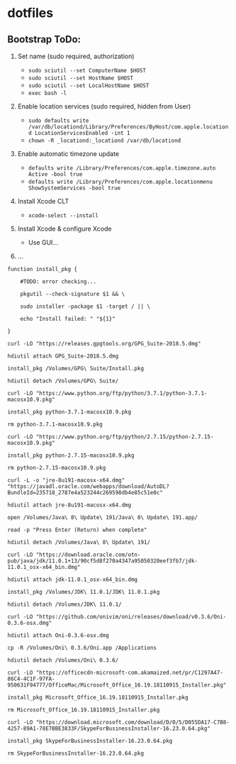 # dotfiles
## Bootstrap ToDo:
1. Set name (sudo required, authorization)
    - `sudo sciutil --set ComputerName $HOST`
    - `sudo sciutil --set HostName $HOST`
    - `sudo sciutil --set LocalHostName $HOST`
    - `exec bash -l`
1. Enable location services (sudo required, hidden from User)
    - `sudo defaults write /var/db/locationd/Library/Preferences/ByHost/com.apple.locationd LocationServicesEnabled -int 1`
    - `chown -R _locationd:_locationd /var/db/locationd`
1. Enable automatic timezone update
    - `defaults write /Library/Preferences/com.apple.timezone.auto Active -bool true`
    - `defaults write /Library/Preferences/com.apple.locationmenu ShowSystemServices -bool true`
    
1. Install Xcode CLT
    - `xcode-select --install`
1. Install Xcode & configure Xcode
    - Use GUI...
1. ...

`function install_pkg {`

`    #TODO: error checking...`

`    pkgutil --check-signature $1 && \`

`    sudo installer -package $1 -target / || \`

`    echo "Install failed: " "${1}"`

`}`


`curl -LO "https://releases.gpgtools.org/GPG_Suite-2018.5.dmg"`

`hdiutil attach GPG_Suite-2018.5.dmg`

`install_pkg /Volumes/GPG\ Suite/Install.pkg`

`hdiutil detach /Volumes/GPG\ Suite/`


`curl -LO "https://www.python.org/ftp/python/3.7.1/python-3.7.1-macosx10.9.pkg"`

`install_pkg python-3.7.1-macosx10.9.pkg`

`rm python-3.7.1-macosx10.9.pkg`


`curl -LO "https://www.python.org/ftp/python/2.7.15/python-2.7.15-macosx10.9.pkg"`

`install_pkg python-2.7.15-macosx10.9.pkg`

`rm python-2.7.15-macosx10.9.pkg`


`curl -L -o "jre-8u191-macosx-x64.dmg" "https://javadl.oracle.com/webapps/download/AutoDL?BundleId=235718_2787e4a523244c269598db4e85c51e0c"`

`hdiutil attach jre-8u191-macosx-x64.dmg`

`open /Volumes/Java\ 8\ Update\ 191/Java\ 8\ Update\ 191.app/`

`read -p "Press Enter (Return) when complete"`

`hdiutil detach /Volumes/Java\ 8\ Update\ 191/`


`curl -LO "https://download.oracle.com/otn-pub/java/jdk/11.0.1+13/90cf5d8f270a4347a95050320eef3fb7/jdk-11.0.1_osx-x64_bin.dmg"`

`hdiutil attach jdk-11.0.1_osx-x64_bin.dmg`

`install_pkg /Volumes/JDK\ 11.0.1/JDK\ 11.0.1.pkg`

`hdiutil detach /Volumes/JDK\ 11.0.1/`


`curl -LO "https://github.com/onivim/oni/releases/download/v0.3.6/Oni-0.3.6-osx.dmg"`

`hdiutil attach Oni-0.3.6-osx.dmg`

`cp -R /Volumes/Oni\ 0.3.6/Oni.app /Applications`

`hdiutil detach /Volumes/Oni\ 0.3.6/`


`curl -LO "https://officecdn-microsoft-com.akamaized.net/pr/C1297A47-86C4-4C1F-97FA-950631F94777/OfficeMac/Microsoft_Office_16.19.18110915_Installer.pkg"`

`install_pkg Microsoft_Office_16.19.18110915_Installer.pkg`

`rm Microsoft_Office_16.19.18110915_Installer.pkg`


`curl -LO "https://download.microsoft.com/download/D/0/5/D055DA17-C7B8-4257-89A1-78E7BBE3833F/SkypeForBusinessInstaller-16.23.0.64.pkg"`

`install_pkg SkypeForBusinessInstaller-16.23.0.64.pkg`

`rm SkypeForBusinessInstaller-16.23.0.64.pkg`
